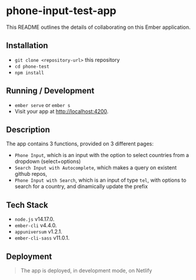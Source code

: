 # phone-input-test-app

This README outlines the details of collaborating on this Ember application.

## Installation

* `git clone <repository-url>` this repository
* `cd phone-test`
* `npm install`

## Running / Development

* `ember serve` or `ember s`
* Visit your app at [http://localhost:4200](http://localhost:4200).

## Description

The app contains 3 functions, provided on 3 different pages:

* `Phone Input`, which is an input with the option to select countries from a dropdown (select+options)
* `Search Input with Autocomplete`, which makes a query on existent github repos, 
* `Phone Input with Search`, which is an input of type `tel`, with options to search for a country, and dinamically update the prefix

## Tech Stack

* `node.js` v14.17.0.
* `ember-cli` v4.4.0.
* `appuniversum` v1.2.1.
* `ember-cli-sass` v11.0.1.

## Deployment

> The app is deployed, in development mode, on Netlify
